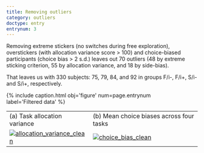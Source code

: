 ```yaml
---
title: Removing outliers
category: outliers
doctype: entry
entrynum: 3
---
```


Removing extreme stickers (no switches during free exploration), overstickers (with allocation variance score > 100) and choice-biased participants (choice bias > 2 s.d.) leaves out 70 outliers (48 by extreme sticking criterion, 55 by allocation variance, and 18 by side-bias).

That leaves us with 330 subjects: 75, 79, 84, and 92 in groups F/i-, F/i+, S/i- and S/i+, respectively.

{% include caption.html 
    obj='figure' 
    num=page.entrynum  
    label='Filtered data' %}
<table class='imagegrid'>
    <tr>
        <td>(a) Task allocation variance</td>
        <td>(b) Mean choice biases across four tasks</td>
    </tr>
    <tr>
        <td><a href="{{site.baseurl}}/img/task_allocation_variance_clean.svg"><img src="{{site.baseurl}}/img_compressed/task_allocation_variance_clean.svg" alt="allocation_variance_clean" /></a></td>
        <td><a href="{{site.baseurl}}/img/average_choice_bias_across_tasks_clean.svg"><img src="{{site.baseurl}}/img_compressed/average_choice_bias_across_tasks_clean.svg" alt="choice_bias_clean" /></a></td>
    </tr>
</table>
    
